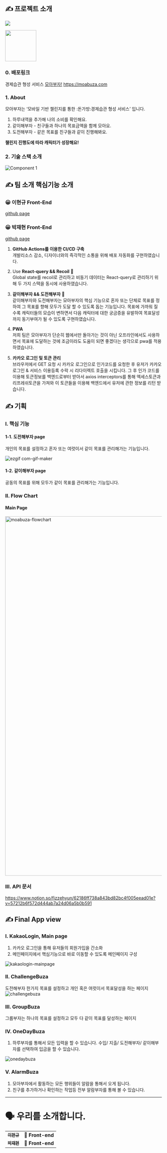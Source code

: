 ## ✍ 프로젝트 소개
![](https://img.shields.io/badge/Project-모아부자!-blue?style=for-the-badge)

<img src="https://user-images.githubusercontent.com/66179677/161751055-39b83dd6-2cc0-41f8-9027-9a5a656a87f3.gif" width="100" height="100"/>

### 0. 배포링크
경제습관 형성 서비스 [모아부자!](https://moabuza.com)
https://moabuza.com

### 1. About
모아부자는 ‘모바일 기반 챌린지를 통한 :돈가방:경제습관 형성 서비스’ 입니다.
1. 하루내역을 추가해 나의 소비를 확인해요.
2. 같이해부자 - 친구들과 하나의 목표금액을 함께 모아요.
3. 도전해부자 - 같은 목표를 친구들과 같이 진행해봐요.

**챌린지 진행도에 따라 캐릭터가 성장해요!**

### 2. 기술 스택 소개 
![Component 1](https://user-images.githubusercontent.com/66179677/161750377-398d22da-65cd-4f1f-a119-2c832ca8196e.png)

## ✍ 팀 소개 핵심기능 소개

### 😀 이현규 Front-End

[github page](https://github.com/Aiden76005588)

### 😀 박재현 Front-End


[github page](https://github.com/ifizzyou)



1. **GitHub Actions를 이용한 CI/CD 구축**  
개발리소스 감소, 디자이너와의 즉각적인 소통을 위해 배포 자동화를 구현하였습니다.

2. Use **React-query && Recoil**  🌟  
Global state를 recoil로 관리하고 비동기 데이터는 React-query로 관리하기 위해 두 가지 스택을 동시에 사용하였습니다.

3. **같이해부자 && 도전해부자** 🌟  
같이해부자와 도전해부자는 모아부자의 핵심 기능으로 혼자 또는 단체로 목표를 정하여 그 목표를 향해 모두가 도달 할 수 있도록 돕는 기능입니다.
목표에 가까워 질 수록 캐릭터들의 모습이 변하면서 다음 캐릭터에 대한 궁금증을 유발하여 목표달성까지 동기부여가 될 수 있도록 구현하였습니다.

4. **PWA**           
저희 팀은 모아부자가 단순히 웹에서만 돌아가는 것이 아닌 오프라인에서도 사용하면서 목표에 도달하는 것에 조금이라도 도움이 되면 좋겠다는 생각으로 pwa를 적용하였습니다.

5. **카카오 로그인 및 토큰 관리**  
브라우저에서 GET 요청 시 카카오 로그인으로 인가코드를 요청한 후 유저가 카카오 로그인 & 서비스 이용등록 수락 시 리다이렉트 호출을 시킵니다. 그 후 인가 코드를 이용해 토큰정보를 백엔드로부터 받아서 axios interceptors를 통해 엑세스토큰과 리프레쉬토큰을 가져와 이 토큰들을 이용해 백엔드에서 유저에 관한 정보를 리턴 받습니다. 

## ✍ 기획
### I. 핵심 기능

#### 1-1. 도전해부자 page
개인의 목표를 설정하고 혼자 또는 여럿이서 같이 목표를 관리해가는 기능입니다. 


![ezgif com-gif-maker](https://user-images.githubusercontent.com/66179677/161878951-da4bbb67-dd46-464f-b867-5530347e3dd3.gif)


#### 1-2. 같이해부자 page
공동의 목표를 위해 모두가 같이 목표를 관리해가는 기능입니다.


### II. Flow Chart
#### Main Page

<img width="1154" alt="moabuza-flowchart" src="https://user-images.githubusercontent.com/66179677/161878985-20976070-6fff-4455-87f5-3d2849d77a0f.png">

### III. API 문서
https://www.notion.so/fizzehyun/62186ff738a843bd82bc4f005eead01e?v=57212b6f572d444ab7a24d06a5b0b591


## ✍ Final App view
### I. KakaoLogin, Main page 
1. 카카오 로그인을 통해 유저들의 회원가입을 간소화
2. 메인페이지에서 핵심기능으로 바로 이동할 수 있도록 메인페이지 구성

![kakaologin-mainpage](https://user-images.githubusercontent.com/66179677/161879774-16ba9430-81c0-44d6-bf39-e9bb06ed5eb8.gif)


### II. ChallengeBuza
도전해부자 한가지 목표를 설정하고 개인 혹은 여럿이서 목표달성을 하는 페이지
![challengebuza](https://user-images.githubusercontent.com/66179677/161881226-0791865e-4f85-4e2a-86e2-c5232e6843d0.gif)

### III. GroupBuza
그룹부자는 하나의 목표를 설정하고 모두 다 같이 목표를 달성하는 페이지

### IV. OneDayBuza
1. 하루부자를 통해서 모든 입력을 할 수 있습니다. 수입/ 지출/ 도전해부자/ 같이해부자를 선택하여 입금을 할 수 있습니다.

![onedaybuza](https://user-images.githubusercontent.com/66179677/161882124-1eb9da29-156b-4bd7-b47b-6f0ad8f636f0.gif)


### V. AlarmBuza
1. 모아부자에서 활동하는 모든 행위들이 알람을 통해서 오게 됩니다. 
2. 친구를 추가하거나 확인하는 작업등 전부 알람부자를 통해 볼 수 있습니다.


***

# 🗣 우리를 소개합니다.


<table>
  <tbody>
    <tr>
      <td align="center">
        <a href="https://github.com/Aiden76005588">
          <sub>
            <b>이현규</b>
          </sub>
        </a>
        <br>
      </td>
      <td>
        <strong>🚩 Front-end</strong>
      </td>
    </tr>
    <tr>
      <td align="center">
        <a href="https://github.com/ifizzyou">
          <sub>
            <b>박재현</b>
          </sub>
        </a>
        <br>
      </td>
      <td>
        <strong>🚩 Front-end</strong>
      </td>
    </tr>
     
  </tbody>
</table>
